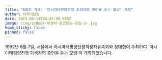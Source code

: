 ```yaml
---
title: "6월의 기록: '아시아태평양전쟁 희생자의 증언을 듣는 모임' 개최"
author: 아카이브팀
date: 2023-06-13T04:45:39.995Z
image: /img/920607-희생자-증언듣는-모임-3-.jpg
home_sticky: false
pinned: false
---
```

1992년 6월 7일, 서울에서 아시아태평양전쟁희생자유족회와 정대협이 주최하여 '아시아태평양전쟁 희생자의 증언을 듣는 모임'이 개최되었습니다.